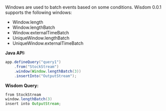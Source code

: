 Windows are used to batch events based on some conditions. Wisdom 0.0.1 supports the following windows:

- Window.length
- Window.lengthBatch
- Window.externalTimeBatch
- UniqueWindow.lengthBatch
- UniqueWindow.externalTimeBatch

**Java API:**

```java
app.defineQuery("query1")
    .from("StockStream")
    .window(Window.lengthBatch(3))
    .insertInto("OutputStream");
```

**Wisdom Query:**

```java
from StockStream
window.lengthBatch(3)
insert into OutputStream;
```